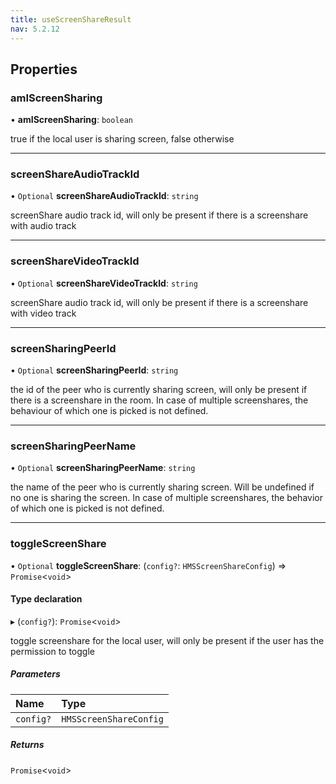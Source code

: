 ```yaml
---
title: useScreenShareResult
nav: 5.2.12
---
```


## Properties

### amIScreenSharing

• **amIScreenSharing**: `boolean`

true if the local user is sharing screen, false otherwise

___

### screenShareAudioTrackId

• `Optional` **screenShareAudioTrackId**: `string`

screenShare audio track id, will only be present if there is a screenshare with audio track

___

### screenShareVideoTrackId

• `Optional` **screenShareVideoTrackId**: `string`

screenShare audio track id, will only be present if there is a screenshare with video track

___

### screenSharingPeerId

• `Optional` **screenSharingPeerId**: `string`

the id of the peer who is currently sharing screen, will only be present if there is a screenshare in the room.
In case of multiple screenshares, the behaviour of which one is picked is not defined.

___

### screenSharingPeerName

• `Optional` **screenSharingPeerName**: `string`

the name of the peer who is currently sharing screen. Will be undefined if no one is sharing the screen.
In case of multiple screenshares, the behavior of which one is picked is not defined.

___

### toggleScreenShare

• `Optional` **toggleScreenShare**: (`config?`: `HMSScreenShareConfig`) => `Promise`<`void`\>

#### Type declaration

▸ (`config?`): `Promise`<`void`\>

toggle screenshare for the local user, will only be present if the user has the permission to toggle

##### Parameters

| Name | Type |
| :------ | :------ |
| `config?` | `HMSScreenShareConfig` |

##### Returns

`Promise`<`void`\>
